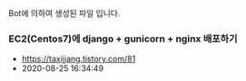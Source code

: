 Bot에 의하여 생성된 파일 입니다. 
### EC2(Centos7)에 django + gunicorn + nginx 배포하기 
- https://taxijjang.tistory.com/81 
- 2020-08-25 16:34:49 
